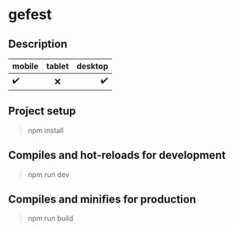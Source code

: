 # gefest

## Description
| mobile | tablet | desktop
| ------------- |:------------------:| -----:|
| :heavy_check_mark: | :x: | :heavy_check_mark:

## Project setup
>npm install

## Compiles and hot-reloads for development
>npm run dev

## Compiles and minifies for production
>npm run build
